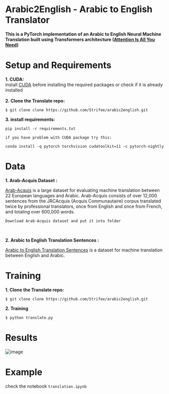 
# Arabic2English - Arabic to English Translator

**This is a PyTorch implementation of an Arabic to English Neural Machine Translation built using Transformers architecture ([Attention Is All You Need](https://arxiv.org/pdf/1706.03762.pdf))**


# Setup and Requirements
**1. CUDA:**
<br/>
install [CUDA](https://developer.nvidia.com/cuda-downloads) before installing the required packages or check if it is already installed 
<br/>
<br/>
**2. Clone the Translate repo:**
```
$ git clone clone https://github.com/Strifee/arabic2english.git
```
**3. install requirements:**
```
pip install -r requirements.txt
```
`if you have problem with CUDA package try this:`
```
conda install -q pytorch torchvision cudatoolkit=11 -c pytorch-nightly
```

# Data
**1. Arab-Acquis Dataset :**

[Arab-Acquis](https://aclanthology.org/E17-2038.pdf) is a large dataset for evaluating machine translation between 22 European languages and Arabic. Arab-Acquis consists of over 12,000 sentences from the JRCAcquis (Acquis Communautaire) corpus translated twice by professional translators, once from English and once from French, and totaling over 600,000 words. 
<br/>

`Download Arab-Acquis dataset and put it into folder `

<br/>

**2. Arabic to English Translation Sentences :**

[Arabic to English Translation Sentences](https://www.kaggle.com/samirmoustafa/arabic-to-english-translation-sentences) is a dataset for machine translation between English  and Arabic.

# Training

**1. Clone the Translate repo:**
```
$ git clone clone https://github.com/Strifee/arabic2english.git
```
**2. Training**
```
$ python translate.py
```
# Results
![image](https://github.com/Strifee/arabic2english/tree/main/img/output.png)
<br/>

# Example

check the notebook `translation.ipynb`
